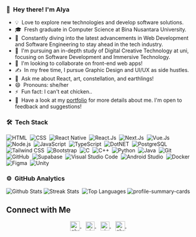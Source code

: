 ### 👋 &nbsp;Hey there! I'm Alya

- 💡 &nbsp;Love to explore new technologies and develop software solutions.
- 🎓 &nbsp;Fresh graduate in Computer Science at Bina Nusantara University.
- 🌱 &nbsp;Constantly diving into the latest advancements in Web Development and Software Engineering to stay ahead in the tech industry.
- 🔭 &nbsp;I'm pursuing an in-depth study of Digital Creative Technology at uni, focusing on Software Development and Immersive Technology.
- 👯 &nbsp;I'm looking to collaborate on front-end web apps!
- ✍️ &nbsp;In my free time, I pursue Graphic Design and UI/UX as side hustles.
- 💬 &nbsp;Ask me about React, art, constellation, and earthlings!
- 😄 &nbsp;Pronouns: she/her
- ⚡ &nbsp;Fun fact: I can't eat chicken..
- 📄 &nbsp;Have a look at my [portfolio](https://alyadyh.github.io/) for more details about me. I'm open to feedback and suggestions!

### 🛠 &nbsp;Tech Stack
![HTML](https://img.shields.io/badge/-HTML-05122A?style=flat&logo=HTML5)&nbsp;
![CSS](https://img.shields.io/badge/-CSS-05122A?style=flat&logo=CSS&logoColor=1572B6)&nbsp;
![React Native](https://img.shields.io/badge/-React%20Native-05122A?style=flat&logo=react)&nbsp;
![React.Js](https://img.shields.io/badge/-React.Js-05122A?style=flat&logo=react)&nbsp;
![Next.Js](https://img.shields.io/badge/-Next.Js-05122A?style=flat&logo=next.js)&nbsp;
![Vue.Js](https://img.shields.io/badge/-Vue.Js-05122A?style=flat&logo=vue.js)&nbsp;
![Node.js](https://img.shields.io/badge/-Node.js-05122A?style=flat&logo=node.js)&nbsp;
![JavaScript](https://img.shields.io/badge/-JavaScript-05122A?style=flat&logo=javascript)&nbsp;
![TypeScript](https://img.shields.io/badge/-TypeScript-05122A?style=flat&logo=typescript)&nbsp;
![DotNET](https://img.shields.io/badge/-.NET-05122A?style=flat&logo=.net)&nbsp;
![PostgreSQL](https://img.shields.io/badge/-PostgreSQL-05122A?style=flat&logo=postgresql)&nbsp;
![Tailwind CSS](https://img.shields.io/badge/-Tailwind%20CSS-05122A?style=flat&logo=tailwind-css&logoColor=563D7C)&nbsp;
![Bootstrap](https://img.shields.io/badge/-Bootstrap-05122A?style=flat&logo=bootstrap&logoColor=563D7C)&nbsp;
![C](https://img.shields.io/badge/-C-05122A?style=flat&logo=C&logoColor=A8B9CC)&nbsp;
![C++](https://img.shields.io/badge/-C++-05122A?style=flat&logo=C%2B%2B&logoColor=00599C)&nbsp;
![Python](https://img.shields.io/badge/-Python-05122A?style=flat&logo=python)&nbsp;
![Java](https://img.shields.io/badge/-Java-05122A?style=flat&logo=java&logoColor=FFA518&logoWidth=20)&nbsp;
![Git](https://img.shields.io/badge/-Git-05122A?style=flat&logo=git)&nbsp;
![GitHub](https://img.shields.io/badge/-GitHub-05122A?style=flat&logo=github)&nbsp;
![Supabase](https://img.shields.io/badge/-Supabase-05122A?style=flat&logo=supabase)&nbsp;
![Visual Studio Code](https://img.shields.io/badge/-Visual%20Studio%20Code-05122A?style=flat&logo=visual-studio-code&logoColor=007ACC)&nbsp;
![Android Studio](https://img.shields.io/badge/-Android%20Studio-05122A?style=flat&logo=android-studio&logoColor=007ACC)&nbsp;
![Docker](https://img.shields.io/badge/-Docker-05122A?style=flat&logo=docker)&nbsp;
![Figma](https://img.shields.io/badge/-Figma-05122A?style=flat&logo=figma)&nbsp;
![Unity](https://img.shields.io/badge/-Unity-05122A?style=flat&logo=unity)&nbsp;

### ⚙️ &nbsp;GitHub Analytics
![Github Stats](https://github-readme-stats-eight-theta.vercel.app/api?username=alyadyh&show_icons=true&theme=radical&include_all_commits=true&count_private=true)
![Streak Stats](https://github-readme-streak-stats.herokuapp.com?user=alyadyh&theme=radical)&nbsp;
![Top Languages](https://github-readme-stats.vercel.app/api/top-langs/?username=alyadyh&langs_count=10&theme=transparent&layout=compact)
![profile-summary-cards](https://github-profile-summary-cards.vercel.app/api/cards/profile-details?username=alyadyh&theme=radical)
<!--![Top Langs](https://github-readme-stats.vercel.app/api/top-langs/?username=alyadyh&theme=radical)-->



## Connect with Me
<p align="center">
  <a href="mailto:alya.mdyh@gmail.com">
    <img align="center" alt="alyadyh | Gmail" width="26px" 
      src="https://www.vectorlogo.zone/logos/gmail/gmail-icon.svg" />
  </a> &nbsp;&nbsp;
  
  <a href="https://www.linkedin.com/in/alya-mardhiyyah/" target="_blank">
    <img align="center" alt="alyadyh | Linkedin" width="24px" 
      src="https://www.vectorlogo.zone/logos/linkedin/linkedin-icon.svg" />
  </a> &nbsp;&nbsp;
  
  <a href="https://www.instagram.com/alyadya_/" target="_blank">
    <img align="center" alt="alyadyh | Instagram" width="24px" 
      src="https://www.vectorlogo.zone/logos/instagram/instagram-icon.svg" />
  </a> &nbsp;&nbsp;
  
  <a href="https://profile-summary-for-github.herokuapp.com/user/alyadyh" target="_blank">
    <img align="center" alt="alyadyh | GitHub" width="26px" 
      src="https://upload.wikimedia.org/wikipedia/commons/thumb/a/ae/Github-desktop-logo-symbol.svg/1024px-Github-desktop-logo-symbol.svg.png" />
  </a> &nbsp;&nbsp;
</p>



